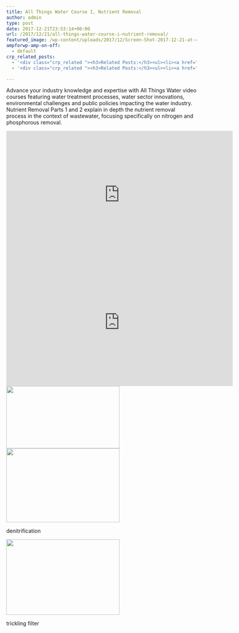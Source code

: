 ```yaml
---
title: All Things Water Course I, Nutrient Removal
author: admin
type: post
date: 2017-12-21T23:53:14+00:00
url: /2017/12/21/all-things-water-course-i-nutrient-removal/
featured_image: /wp-content/uploads/2017/12/Screen-Shot-2017-12-21-at-4.52.43-PM.png
ampforwp-amp-on-off:
  - default
crp_related_posts:
  - '<div class="crp_related "><h3>Related Posts:</h3><ul><li><a href="https://scdhub.org/2017/12/25/wastewater-treatment-and-biosolids-management/"    ><img src="https://scdhub.org/wp-content/uploads/2017/12/wastewater-treatment-and-biosoli-150x150.jpg" alt="Wastewater treatment and Biosolids management" title="Wastewater treatment and Biosolids management" width="150" height="150" class="crp_thumb crp_featured" /><span class="crp_title">Wastewater treatment and Biosolids management</span></a></li><li><a href="https://scdhub.org/2018/01/06/household-and-neighborhood-sanitation-infrastructures-excreta-wastewater-disposal-in-developing-countries/"    ><img src="https://scdhub.org/wp-content/plugins/contextual-related-posts/default.png" alt="Household and neighborhood Sanitation Infrastructures: Excreta, wastewater disposal in developing countries" title="Household and neighborhood Sanitation Infrastructures: Excreta, wastewater disposal in developing countries" width="150" height="150" class="crp_thumb crp_default" /><span class="crp_title">Household and neighborhood Sanitation&hellip;</span></a></li><li><a href="https://scdhub.org/2017/12/21/all-things-water-course-ii-water-reclaim-systems/"    ><img src="https://scdhub.org/wp-content/uploads/2017/12/Screen-Shot-2017-12-21-at-4.38.48-PM-150x150.png" alt="All Things Water Course II, Water Reclaim Systems" title="All Things Water Course II, Water Reclaim Systems" width="150" height="150" class="crp_thumb crp_featured" /><span class="crp_title">All Things Water Course II, Water Reclaim Systems</span></a></li><li><a href="https://scdhub.org/2017/10/21/conventional-primary-wastewater-treatment/"    ><img src="https://scdhub.org/wp-content/uploads/2017/10/conventional-primary-wastewater-treatment-150x150.jpg" alt="conventional primary wastewater treatment" title="conventional primary wastewater treatment" width="150" height="150" class="crp_thumb crp_featured" /><span class="crp_title">conventional primary wastewater treatment</span></a></li><li><a href="https://scdhub.org/2018/01/06/sanitation-in-emergencies/"    ><img src="https://scdhub.org/wp-content/plugins/contextual-related-posts/default.png" alt="Sanitation in Emergencies" title="Sanitation in Emergencies" width="150" height="150" class="crp_thumb crp_default" /><span class="crp_title">Sanitation in Emergencies</span></a></li><li><a href="https://scdhub.org/2017/12/29/walking-in-sabinas-shoes-world-vision/"    ><img src="https://scdhub.org/wp-content/uploads/2017/12/walking-in-sabinas-shoes-world-v-150x150.jpg" alt="Walking in Sabinas Shoes &#8211; World Vision" title="Walking in Sabinas Shoes &#8211; World Vision" width="150" height="150" class="crp_thumb crp_featured" /><span class="crp_title">Walking in Sabinas Shoes &#8211; World Vision</span></a></li></ul><div class="crp_clear"></div></div>'
  - '<div class="crp_related "><h3>Related Posts:</h3><ul><li><a href="https://scdhub.org/2017/12/25/wastewater-treatment-and-biosolids-management/"    ><img src="https://scdhub.org/wp-content/uploads/2017/12/wastewater-treatment-and-biosoli-150x150.jpg" alt="Wastewater treatment and Biosolids management" title="Wastewater treatment and Biosolids management" width="150" height="150" class="crp_thumb crp_featured" /><span class="crp_title">Wastewater treatment and Biosolids management</span></a></li><li><a href="https://scdhub.org/2018/01/06/household-and-neighborhood-sanitation-infrastructures-excreta-wastewater-disposal-in-developing-countries/"    ><img src="https://scdhub.org/wp-content/plugins/contextual-related-posts/default.png" alt="Household and neighborhood Sanitation Infrastructures: Excreta, wastewater disposal in developing countries" title="Household and neighborhood Sanitation Infrastructures: Excreta, wastewater disposal in developing countries" width="150" height="150" class="crp_thumb crp_default" /><span class="crp_title">Household and neighborhood Sanitation&hellip;</span></a></li><li><a href="https://scdhub.org/2017/12/21/all-things-water-course-ii-water-reclaim-systems/"    ><img src="https://scdhub.org/wp-content/uploads/2017/12/Screen-Shot-2017-12-21-at-4.38.48-PM-150x150.png" alt="All Things Water Course II, Water Reclaim Systems" title="All Things Water Course II, Water Reclaim Systems" width="150" height="150" class="crp_thumb crp_featured" /><span class="crp_title">All Things Water Course II, Water Reclaim Systems</span></a></li><li><a href="https://scdhub.org/2017/10/21/conventional-primary-wastewater-treatment/"    ><img src="https://scdhub.org/wp-content/uploads/2017/10/conventional-primary-wastewater-treatment-150x150.jpg" alt="conventional primary wastewater treatment" title="conventional primary wastewater treatment" width="150" height="150" class="crp_thumb crp_featured" /><span class="crp_title">conventional primary wastewater treatment</span></a></li><li><a href="https://scdhub.org/2018/01/06/sanitation-in-emergencies/"    ><img src="https://scdhub.org/wp-content/plugins/contextual-related-posts/default.png" alt="Sanitation in Emergencies" title="Sanitation in Emergencies" width="150" height="150" class="crp_thumb crp_default" /><span class="crp_title">Sanitation in Emergencies</span></a></li><li><a href="https://scdhub.org/2017/12/29/walking-in-sabinas-shoes-world-vision/"    ><img src="https://scdhub.org/wp-content/uploads/2017/12/walking-in-sabinas-shoes-world-v-150x150.jpg" alt="Walking in Sabinas Shoes &#8211; World Vision" title="Walking in Sabinas Shoes &#8211; World Vision" width="150" height="150" class="crp_thumb crp_featured" /><span class="crp_title">Walking in Sabinas Shoes &#8211; World Vision</span></a></li></ul><div class="crp_clear"></div></div>'

---
```

Advance your industry knowledge and expertise with All Things Water video courses featuring water treatment processes, water sector innovations, environmental challenges and public policies impacting the water industry. Nutrient Removal Parts 1 and 2 explain in depth the nutrient removal process in the context of wastewater, focusing specifically on nitrogen and phosphorous removal.

<iframe width="600" height="338" src="https://www.youtube.com/embed/rRcRXj2sKME?feature=oembed" frameborder="0" gesture="media" allow="encrypted-media" allowfullscreen></iframe>

<iframe width="600" height="338" src="https://www.youtube.com/embed/yUiVdZ-H4sE?feature=oembed" frameborder="0" gesture="media" allow="encrypted-media" allowfullscreen></iframe> 

<img src="https://scdhub.org/wp-content/uploads/2017/12/Screen-Shot-2017-12-21-at-4.52.24-PM-300x165.png" alt="" width="300" height="165" class="alignleft size-medium wp-image-8849" srcset="https://scdhub.org/wp-content/uploads/2017/12/Screen-Shot-2017-12-21-at-4.52.24-PM-300x165.png 300w, https://scdhub.org/wp-content/uploads/2017/12/Screen-Shot-2017-12-21-at-4.52.24-PM-768x423.png 768w, https://scdhub.org/wp-content/uploads/2017/12/Screen-Shot-2017-12-21-at-4.52.24-PM-1024x563.png 1024w, https://scdhub.org/wp-content/uploads/2017/12/Screen-Shot-2017-12-21-at-4.52.24-PM.png 1054w" sizes="(max-width: 300px) 100vw, 300px" />

<div id="attachment_8851" style="width: 310px" class="wp-caption alignleft">
  <img src="https://scdhub.org/wp-content/uploads/2017/12/Screen-Shot-2017-12-21-at-4.52.09-PM-300x196.png" alt="" width="300" height="196" class="size-medium wp-image-8851" srcset="https://scdhub.org/wp-content/uploads/2017/12/Screen-Shot-2017-12-21-at-4.52.09-PM-300x196.png 300w, https://scdhub.org/wp-content/uploads/2017/12/Screen-Shot-2017-12-21-at-4.52.09-PM-768x503.png 768w, https://scdhub.org/wp-content/uploads/2017/12/Screen-Shot-2017-12-21-at-4.52.09-PM.png 1014w" sizes="(max-width: 300px) 100vw, 300px" />
  
  <p class="wp-caption-text">
    denitrification
  </p>
</div>

<div id="attachment_8852" style="width: 310px" class="wp-caption alignleft">
  <img src="https://scdhub.org/wp-content/uploads/2017/12/Screen-Shot-2017-12-21-at-4.51.49-PM-300x200.png" alt="" width="300" height="200" class="size-medium wp-image-8852" srcset="https://scdhub.org/wp-content/uploads/2017/12/Screen-Shot-2017-12-21-at-4.51.49-PM-300x200.png 300w, https://scdhub.org/wp-content/uploads/2017/12/Screen-Shot-2017-12-21-at-4.51.49-PM-768x513.png 768w, https://scdhub.org/wp-content/uploads/2017/12/Screen-Shot-2017-12-21-at-4.51.49-PM.png 992w" sizes="(max-width: 300px) 100vw, 300px" />
  
  <p class="wp-caption-text">
    trickling filter
  </p>
</div>
